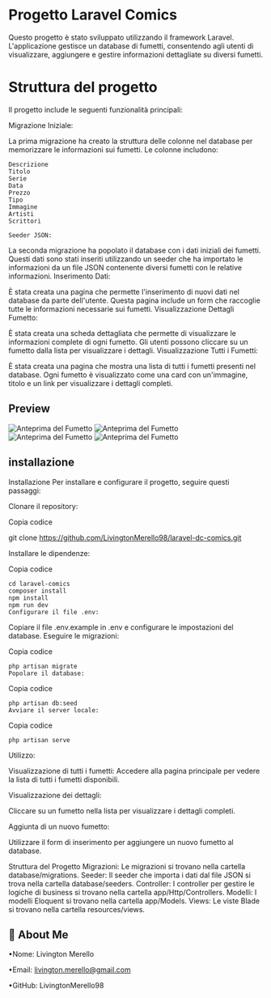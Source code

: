 
# Progetto Laravel Comics

Questo progetto è stato sviluppato utilizzando il framework Laravel. L'applicazione gestisce un database di fumetti, consentendo agli utenti di visualizzare, aggiungere e gestire informazioni dettagliate su diversi fumetti.
# Struttura del progetto

Il progetto include le seguenti funzionalità principali:

Migrazione Iniziale:

La prima migrazione ha creato la struttura delle colonne nel database per memorizzare le informazioni sui fumetti. Le colonne includono:

    Descrizione
    Titolo
    Serie
    Data
    Prezzo
    Tipo
    Immagine
    Artisti
    Scrittori
    
    Seeder JSON:

La seconda migrazione ha popolato il database con i dati iniziali dei fumetti. Questi dati sono stati inseriti utilizzando un seeder che ha importato le informazioni da un file JSON contenente diversi fumetti con le relative informazioni.
Inserimento Dati:

È stata creata una pagina che permette l'inserimento di nuovi dati nel database da parte dell'utente. Questa pagina include un form che raccoglie tutte le informazioni necessarie sui fumetti.
Visualizzazione Dettagli Fumetto:

È stata creata una scheda dettagliata che permette di visualizzare le informazioni complete di ogni fumetto. Gli utenti possono cliccare su un fumetto dalla lista per visualizzare i dettagli.
Visualizzazione Tutti i Fumetti:

È stata creata una pagina che mostra una lista di tutti i fumetti presenti nel database. Ogni fumetto è visualizzato come una card con un'immagine, titolo e un link per visualizzare i dettagli completi.
## Preview

![Anteprima del Fumetto](resources/img/laravel-dcComics-index.png)
![Anteprima del Fumetto](resources/img/laravel-dcComics-show.png)
![Anteprima del Fumetto](resources/img/laravel-dcComics-create.png)
![Anteprima del Fumetto](resources/img/laravel-dcComics-admin.png)


## installazione

Installazione
Per installare e configurare il progetto, seguire questi passaggi:

Clonare il repository:


Copia codice

git clone https://github.com/LivingtonMerello98/laravel-dc-comics.git

Installare le dipendenze:


Copia codice

    cd laravel-comics
    composer install
    npm install
    npm run dev
    Configurare il file .env:

Copiare il file .env.example in .env e configurare le impostazioni del database.
Eseguire le migrazioni:


Copia codice

    php artisan migrate
    Popolare il database:

Copia codice

    php artisan db:seed
    Avviare il server locale:


Copia codice

    php artisan serve

Utilizzo: 

Visualizzazione di tutti i fumetti: Accedere alla pagina principale per vedere la lista di tutti i fumetti disponibili.


Visualizzazione dei dettagli: 

Cliccare su un fumetto nella lista per visualizzare i dettagli completi.


Aggiunta di un nuovo fumetto:

Utilizzare il form di inserimento per aggiungere un nuovo fumetto al database.

Struttura del Progetto
Migrazioni: Le migrazioni si trovano nella cartella database/migrations.
Seeder: Il seeder che importa i dati dal file JSON si trova nella cartella database/seeders.
Controller: I controller per gestire le logiche di business si trovano nella cartella app/Http/Controllers.
Modelli: I modelli Eloquent si trovano nella cartella app/Models.
Views: Le viste Blade si trovano nella cartella resources/views.
## 🚀 About Me

•Nome: Livington Merello 

•Email: livington.merello@gmail.com

•GitHub: LivingtonMerello98
